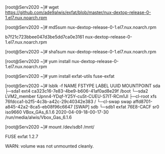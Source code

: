 [root@Serv2020 ~]# wget https://github.com/ade9alwis/exfat/blob/master/nux-dextop-release-0-1.el7.nux.noarch.rpm 

[root@Serv2020 ~]# md5sum nux-dextop-release-0-1.el7.nux.noarch.rpm

b7f21c723bbee047d3be5dd7ca0e3161  nux-dextop-release-0-1.el7.nux.noarch.rpm

[root@Serv2020 ~]# sha1sum nux-dextop-release-0-1.el7.nux.noarch.rpm

[root@Serv2020 ~]# yum install  nux-dextop-release-0-1.el7.nux.noarch.rpm

[root@Serv2020 ~]# yum install exfat-utils fuse-exfat

[root@Serv2020 ~]# lsblk -f
NAME        FSTYPE      LABEL          UUID                                   MOUNTPOINT
sda
├─sda1      ext4                       ca323c16-7e83-4be9-b606-41af0ad8e29f   /boot
└─sda2      LVM2_member                fJpnn4-YDqf-Y25Y-cuSt-CUEU-S7IT-RCm1Jl
  ├─cl-root xfs                        76fdcca1-b2f5-4c3b-a42c-29c40342e383   /
  └─cl-swap swap                       affd8701-a845-42a2-8ca5-eb08f96c6647   [SWAP]
sdb
└─sdb1      exfat                      76E8-CACF
sr0         iso9660     VBox_GAs_6.1.6 2020-04-09-18-00-17-30                 /run/media/alwis/Vbox_Gas_6.1.6

[root@Serv2020 ~]# mount /dev/sdb1 /mnt/

FUSE exfat 1.2.7

WARN: volume was not unmounted cleanly.
